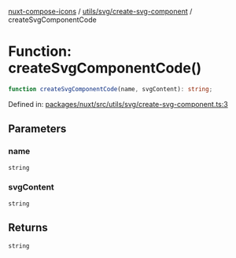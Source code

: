 [nuxt-compose-icons](../../../../modules.md) / [utils/svg/create-svg-component](../index.md) / createSvgComponentCode

# Function: createSvgComponentCode()

```ts
function createSvgComponentCode(name, svgContent): string;
```

Defined in: [packages/nuxt/src/utils/svg/create-svg-component.ts:3](https://github.com/arthur-plazanet/nuxt-compose-icons/blob/c22743e58fa2192095f1d2cf040e9229cacd5882/packages/nuxt/src/utils/svg/create-svg-component.ts#L3)

## Parameters

### name

`string`

### svgContent

`string`

## Returns

`string`
